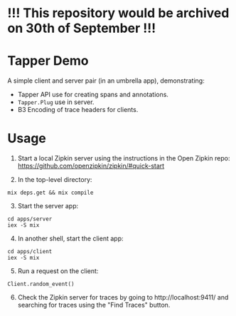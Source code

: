 # !!! This repository would be archived on 30th of September !!!

# Tapper Demo

A simple client and server pair (in an umbrella app), demonstrating:

   * Tapper API use for creating spans and annotations.
   * `Tapper.Plug` use in server.
   * B3 Encoding of trace headers for clients.

# Usage

1. Start a local Zipkin server using the instructions in the Open Zipkin repo: https://github.com/openzipkin/zipkin/#quick-start

2. In the top-level directory: 
```
mix deps.get && mix compile
```

3. Start the server app:

```
cd apps/server
iex -S mix
```

4. In another shell, start the client app:

```
cd apps/client
iex -S mix
```

5. Run a request on the client:
```
Client.random_event()
```

6. Check the Zipkin server for traces by going to http://localhost:9411/ and searching for traces using the "Find Traces" button.
